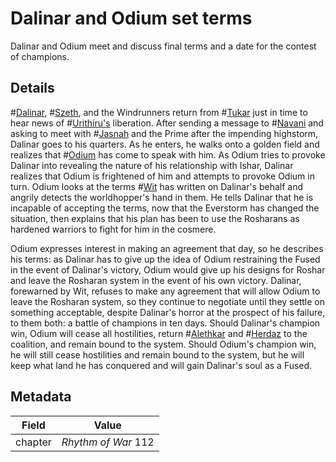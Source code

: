# Dalinar and Odium set terms
Dalinar and Odium meet and discuss final terms and a date for the contest of champions.

## Details
#[Dalinar](characters/dalinar), #[Szeth](characters/szeth), and the Windrunners return from #[Tukar](locations/tukar) just in time to hear news of #[Urithiru's](locations/urithiru) liberation. After sending a message to #[Navani](characters/navani) and asking to meet with #[Jasnah](characters/jasnah) and the Prime after the impending highstorm, Dalinar goes to his quarters. As he enters, he walks onto a golden field and realizes that #[Odium](characters/odium) has come to speak with him. As Odium tries to provoke Dalinar into revealing the nature of his relationship with Ishar, Dalinar realizes that Odium is frightened of him and attempts to provoke Odium in turn. Odium looks at the terms #[Wit](characters/wit) has written on Dalinar's behalf and angrily detects the worldhopper's hand in them. He tells Dalinar that he is incapable of accepting the terms, now that the Everstorm has changed the situation, then explains that his plan has been to use the Rosharans as hardened warriors to fight for him in the cosmere.

Odium expresses interest in making an agreement that day, so he describes his terms: as Dalinar has to give up the idea of Odium restraining the Fused in the event of Dalinar's victory, Odium would give up his designs for Roshar and leave the Rosharan system in the event of his own victory. Dalinar, forewarned by Wit, refuses to make any agreement that will allow Odium to leave the Rosharan system, so they continue to negotiate until they settle on something acceptable, despite Dalinar's horror at the prospect of his failure, to them both: a battle of champions in ten days. Should Dalinar's champion win, Odium will cease all hostilities, return #[Alethkar](locations/alethkar) and #[Herdaz](locations/herdaz) to the coalition, and remain bound to the system. Should Odium's champion win, he will still cease hostilities and remain bound to the system, but he will keep what land he has conquered and will gain Dalinar's soul as a Fused. 

## Metadata
| Field | Value |
| ----- | ----- |
| chapter | *Rhythm of War* 112|
